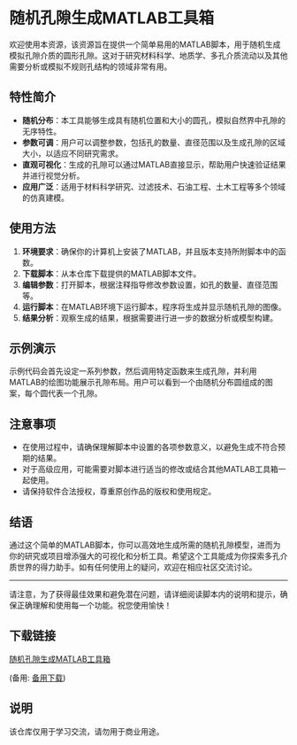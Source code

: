 # 随机孔隙生成MATLAB工具箱

欢迎使用本资源，该资源旨在提供一个简单易用的MATLAB脚本，用于随机生成模拟孔隙介质的圆形孔隙。这对于研究材料科学、地质学、多孔介质流动以及其他需要分析或模拟不规则孔结构的领域非常有用。

## 特性简介

- **随机分布**：本工具能够生成具有随机位置和大小的圆孔，模拟自然界中孔隙的无序特性。
- **参数可调**：用户可以调整参数，包括孔的数量、直径范围以及生成孔隙的区域大小，以适应不同研究需求。
- **直观可视化**：生成的孔隙可以通过MATLAB直接显示，帮助用户快速验证结果并进行视觉分析。
- **应用广泛**：适用于材料科学研究、过滤技术、石油工程、土木工程等多个领域的仿真建模。

## 使用方法

1. **环境要求**：确保你的计算机上安装了MATLAB，并且版本支持所附脚本中的函数。
2. **下载脚本**：从本仓库下载提供的MATLAB脚本文件。
3. **编辑参数**：打开脚本，根据注释指导修改参数设置，如孔的数量、直径范围等。
4. **运行脚本**：在MATLAB环境下运行脚本，程序将生成并显示随机孔隙的图像。
5. **结果分析**：观察生成的结果，根据需要进行进一步的数据分析或模型构建。

## 示例演示

示例代码会首先设定一系列参数，然后调用特定函数来生成孔隙，并利用MATLAB的绘图功能展示孔隙布局。用户可以看到一个由随机分布圆组成的图案，每个圆代表一个孔隙。

## 注意事项

- 在使用过程中，请确保理解脚本中设置的各项参数意义，以避免生成不符合预期的结果。
- 对于高级应用，可能需要对脚本进行适当的修改或结合其他MATLAB工具箱一起使用。
- 请保持软件合法授权，尊重原创作品的版权和使用规定。

## 结语

通过这个简单的MATLAB脚本，你可以高效地生成所需的随机孔隙模型，进而为你的研究或项目增添强大的可视化和分析工具。希望这个工具能成为你探索多孔介质世界的得力助手。如有任何使用上的疑问，欢迎在相应社区交流讨论。

---

请注意，为了获得最佳效果和避免潜在问题，请详细阅读脚本内的说明和提示，确保正确理解和使用每一个功能。祝您使用愉快！

## 下载链接
[随机孔隙生成MATLAB工具箱](https://pan.quark.cn/s/a982ca367934) 

(备用: [备用下载](https://pan.baidu.com/s/1t1FAVZTy8C5czQq1JtkCXA?pwd=1234))

## 说明

该仓库仅用于学习交流，请勿用于商业用途。
